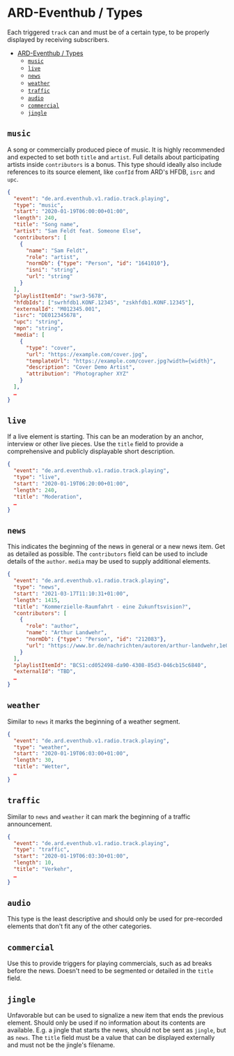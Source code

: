 # ARD-Eventhub / Types

Each triggered `track` can and must be of a certain type, to be properly displayed by receiving subscribers.

- [ARD-Eventhub / Types](#ard-eventhub--types)
  - [`music`](#music)
  - [`live`](#live)
  - [`news`](#news)
  - [`weather`](#weather)
  - [`traffic`](#traffic)
  - [`audio`](#audio)
  - [`commercial`](#commercial)
  - [`jingle`](#jingle)

## `music`

A song or commercially produced piece of music. It is highly recommended and expected to set both `title` and `artist`. Full details about participating artists inside `contributors` is a bonus. This type should ideally also include references to its source element, like `confId` from ARD's HFDB, `isrc` and `upc`.

```json
{
  "event": "de.ard.eventhub.v1.radio.track.playing",
  "type": "music",
  "start": "2020-01-19T06:00:00+01:00",
  "length": 240,
  "title": "Song name",
  "artist": "Sam Feldt feat. Someone Else",
  "contributors": [
    {
      "name": "Sam Feldt",
      "role": "artist",
      "normDb": {"type": "Person", "id": "1641010"},
      "isni": "string",
      "url": "string"
    }
  ],
  "playlistItemId": "swr3-5678",
  "hfdbIds": ["swrhfdb1.KONF.12345", "zskhfdb1.KONF.12345"],
  "externalId": "M012345.001",
  "isrc": "DE012345678",
  "upc": "string",
  "mpn": "string",
  "media": [
    {
      "type": "cover",
      "url": "https://example.com/cover.jpg",
      "templateUrl": "https://example.com/cover.jpg?width={width}",
      "description": "Cover Demo Artist",
      "attribution": "Photographer XYZ"
    }
  ],
  … 
}
```

## `live`

If a live element is starting. This can be an moderation by an anchor, interview or other live pieces. Use the `title` field to provide a comprehensive and publicly displayable short description.

```json
{
  "event": "de.ard.eventhub.v1.radio.track.playing",
  "type": "live",
  "start": "2020-01-19T06:20:00+01:00",
  "length": 240,
  "title": "Moderation",
  … 
}
```

## `news`

This indicates the beginning of the news in general or a new news item. Get as detailed as possible. The `contributors` field can be used to include details of the `author`. `media` may be used to supply additional elements.

```json
{
  "event": "de.ard.eventhub.v1.radio.track.playing",
  "type": "news",
  "start": "2021-03-17T11:10:31+01:00",
  "length": 1415,
  "title": "Kommerzielle-Raumfahrt - eine Zukunftsvision?",
  "contributors": [
    {
      "role": "author",
      "name": "Arthur Landwehr",
      "normDb": {"type": "Person", "id": "212083"},
      "url": "https://www.br.de/nachrichten/autoren/arthur-landwehr,1e00eef2-ccc3-4250-9611-13436160c8b5"
    }
  ],
  "playlistItemId": "BCS1:cd052498-da90-4308-85d3-046cb15c6840",
  "externalId": "TBD",
  … 
}
```

## `weather`

Similar to `news` it marks the beginning of a weather segment.

```json
{
  "event": "de.ard.eventhub.v1.radio.track.playing",
  "type": "weather",
  "start": "2020-01-19T06:03:00+01:00",
  "length": 30,
  "title": "Wetter",
  … 
}
```

## `traffic`

Similar to `news` and `weather` it can mark the beginning of a traffic announcement.

```json
{
  "event": "de.ard.eventhub.v1.radio.track.playing",
  "type": "traffic",
  "start": "2020-01-19T06:03:30+01:00",
  "length": 10,
  "title": "Verkehr",
  … 
}
```

## `audio`

This type is the least descriptive and should only be used for pre-recorded elements that don't fit any of the other categories.

## `commercial`

Use this to provide triggers for playing commercials, such as ad breaks before the news. Doesn't need to be segmented or detailed in the `title` field.

## `jingle`

Unfavorable but can be used to signalize a new item that ends the previous element. Should only be used if no information about its contents are available. E.g. a jingle that starts the news, should not be sent as `jingle`, but as `news`. The `title` field must be a value that can be displayed externally and must not be the jingle's filename.
